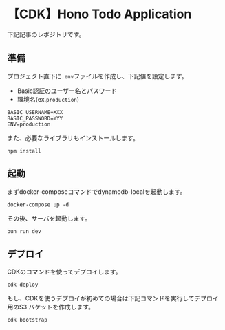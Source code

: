 # 【CDK】Hono Todo Application

下記記事のレポジトリです。

## 準備
プロジェクト直下に`.env`ファイルを作成し、下記値を設定します。
- Basic認証のユーザー名とパスワード
- 環境名(ex.`production`)
```
BASIC_USERNAME=XXX
BASIC_PASSWORD=YYY
ENV=production
```

また、必要なライブラリもインストールします。
```
npm install
```

## 起動
まずdocker-composeコマンドでdynamodb-localを起動します。
```
docker-compose up -d
```
その後、サーバを起動します。
```
bun run dev
```

## デプロイ
CDKのコマンドを使ってデプロイします。
```
cdk deploy
```

もし、CDKを使うデプロイが初めての場合は下記コマンドを実行してデプロイ用のS3 バケットを作成します。
```
cdk bootstrap
```